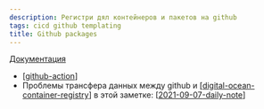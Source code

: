 ```yaml
---
description: Регистри дял контейнеров и пакетов на github
tags: cicd github templating
title: Github packages
---
```

[Документация](https://docs.github.com/en/packages)

- [[github-action]]
- Проблемы трансфера данных между github и [[digital-ocean-container-registry]] в этой заметке: [[2021-09-07-daily-note]]

[//begin]: # "Autogenerated link references for markdown compatibility"
[github-action]: github-action "Githunb action"
[digital-ocean-container-registry]: digital-ocean-container-registry "Digital ocean container registry"
[2021-09-07-daily-note]: ../posts/2021-09-07-daily-note "Как устроен github packages, подводные камни интеграции с digital ocean и другими сервисами"
[//end]: # "Autogenerated link references"